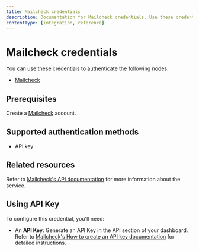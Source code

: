 ```yaml
---
title: Mailcheck credentials
description: Documentation for Mailcheck credentials. Use these credentials to authenticate Mailcheck in n8n, a workflow automation platform.
contentType: [integration, reference]
---
```


# Mailcheck credentials

You can use these credentials to authenticate the following nodes:

- [Mailcheck](/integrations/builtin/app-nodes/n8n-nodes-base.mailcheck.md)

## Prerequisites

Create a [Mailcheck](https://mailcheck.co/) account.

## Supported authentication methods

- API key

## Related resources

Refer to [Mailcheck's API documentation](https://app.mailcheck.co/docs?from=docs) for more information about the service.

## Using API Key

To configure this credential, you'll need:

- An **API Key**: Generate an API Key in the API section of your dashboard. Refer to [Mailcheck's How to create an API key documentation](https://mailcheck.co/create-api-key) for detailed instructions.

